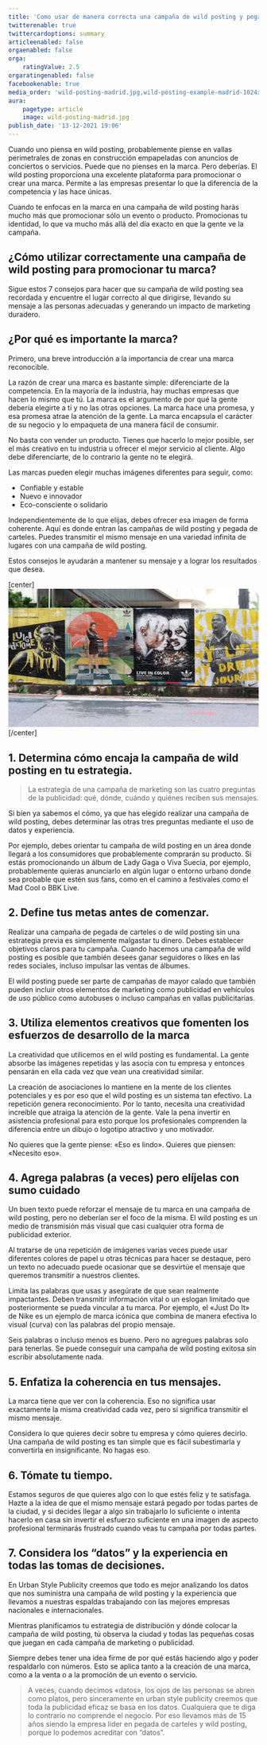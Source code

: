 ```yaml
---
title: 'Como usar de manera correcta una campaña de wild posting y pegada de carteles'
twitterenable: true
twittercardoptions: summary
articleenabled: false
orgaenabled: false
orga:
    ratingValue: 2.5
orgaratingenabled: false
facebookenable: true
media_order: 'wild-posting-madrid.jpg,wild-posting-example-madrid-1024x566.jpg'
aura:
    pagetype: article
    image: wild-posting-madrid.jpg
publish_date: '13-12-2021 19:06'
---
```


Cuando uno piensa en wild posting, probablemente piense en vallas perimetrales de zonas en construcción empapeladas con anuncios de conciertos o servicios. Puede que no pienses en la marca. Pero deberías. El wild posting proporciona una excelente plataforma para promocionar o crear una marca. Permite a las empresas presentar lo que la diferencia de la competencia y las hace únicas.

Cuando te enfocas en la marca en una campaña de wild posting harás mucho más que promocionar sólo un evento o producto. Promocionas tu identidad, lo que va mucho más allá del día exacto en que la gente ve la campaña.

## ¿Cómo utilizar correctamente una campaña de wild posting para promocionar tu marca?

Sigue estos 7 consejos para hacer que su campaña de wild posting sea recordada y encuentre el lugar correcto al que dirigirse, llevando su mensaje a las personas adecuadas y generando un impacto de marketing duradero.

## ¿Por qué es importante la marca?

Primero, una breve introducción a la importancia de crear una marca reconocible.

La razón de crear una marca es bastante simple: diferenciarte de la competencia. En la mayoría de la industria, hay muchas empresas que hacen lo mismo que tú. La marca es el argumento de por qué la gente debería elegirte a ti y no las otras opciones. La marca hace una promesa, y esa promesa atrae la atención de la gente. La marca encapsula el carácter de su negocio y lo empaqueta de una manera fácil de consumir.

No basta con vender un producto. Tienes que hacerlo lo mejor posible, ser el más creativo en tu industria u ofrecer el mejor servicio al cliente. Algo debe diferenciarte, de lo contrario la gente no te elegirá.

Las marcas pueden elegir muchas imágenes diferentes para seguir, como:

* Confiable y estable
* Nuevo e innovador
* Eco-consciente o solidario
 
Independientemente de lo que elijas, debes ofrecer esa imagen de forma coherente. Aquí es donde entran las campañas de wild posting y pegada de carteles. Puedes transmitir el mismo mensaje en una variedad infinita de lugares con una campaña de wild posting.

Estos consejos le ayudarán a mantener su mensaje y a lograr los resultados que desea.

[center]![wild-posting-example-madrid-1024x566](wild-posting-example-madrid-1024x566.jpg "wild-posting-example-madrid-1024x566")[/center]

## 1. Determina cómo encaja la campaña de wild posting en tu estrategia.
 
> La estrategia de una campaña de marketing son las cuatro preguntas de la publicidad: qué, dónde, cuándo y quiénes reciben sus mensajes.

Si bien ya sabemos el cómo, ya que has elegido realizar una campaña de wild posting, debes determinar las otras tres preguntas mediante el uso de datos y experiencia.

Por ejemplo, debes orientar tu campaña de wild posting en un área donde llegará a los consumidores que probablemente comprarán su producto. Si estás promocionando un álbum de Lady Gaga o Viva Suecia, por ejemplo, probablemente quieras anunciarlo en algún lugar o entorno urbano donde sea probable que estén sus fans, como en el camino a festivales como el Mad Cool o BBK Live.

## 2. Define tus metas antes de comenzar.

Realizar una campaña de pegada de carteles o de wild posting sin una estrategia previa es simplemente malgastar tu dinero. Debes establecer objetivos claros para tu campaña. Cuando hacemos una campaña de wild posting es posible que también desees ganar seguidores o likes en las redes sociales, incluso impulsar las ventas de álbumes.

El wild posting puede ser parte de campañas de mayor calado que también pueden incluir otros elementos de marketing como publicidad en vehículos de uso público como autobuses o incluso campañas en vallas publicitarias.

## 3. Utiliza elementos creativos que fomenten los esfuerzos de desarrollo de la marca

La creatividad que utilicemos en el wild posting es fundamental. La gente absorbe las imágenes repetidas y las asocia con tu empresa y entonces pensarán en ella cada vez que vean una creatividad similar.

La creación de asociaciones lo mantiene en la mente de los clientes potenciales y es por eso que el wild posting es un sistema tan efectivo. La repetición genera reconocimiento. Por lo tanto, necesita una creatividad increíble que atraiga la atención de la gente. Vale la pena invertir en asistencia profesional para esto porque los profesionales comprenden la diferencia entre un dibujo o logotipo atractivo y uno motivador.

No quieres que la gente piense: «Eso es lindo». Quieres que piensen: «Necesito eso».

## 4. Agrega palabras (a veces) pero elíjelas con sumo cuidado

Un buen texto puede reforzar el mensaje de tu marca en una campaña de wild posting, pero no deberían ser el foco de la misma. El wild posting es un medio de transmisión más visual que casi cualquier otra forma de publicidad exterior.

Al tratarse de una repetición de imágenes varias veces puede usar diferentes colores de papel u otras técnicas para hacer se destaque, pero un texto no adecuado puede ocasionar que se desvirtúe el mensaje que queremos transmitir a nuestros clientes.

Limita las palabras que usas y asegúrate de que sean realmente impactantes. Deben transmitir información vital o un eslogan limitado que posteriormente se pueda vincular a tu marca. Por ejemplo, el «Just Do It» de Nike es un ejemplo de marca icónica que combina de manera efectiva lo visual (curva) con las palabras del propio mensaje.

Seis palabras o incluso menos es bueno. Pero no agregues palabras solo para tenerlas. Se puede conseguir una campaña de wild posting exitosa sin escribir absolutamente nada.


## 5. Enfatiza la coherencia en tus mensajes.

La marca tiene que ver con la coherencia. Eso no significa usar exactamente la misma creatividad cada vez, pero sí significa transmitir el mismo mensaje.

Considera lo que quieres decir sobre tu empresa y cómo quieres decirlo. Una campaña de wild posting es tan simple que es fácil subestimarla y convertirla en insignificante. No hagas eso.

## 6. Tómate tu tiempo.
Estamos seguros de que quieres algo con lo que estés feliz y te satisfaga. Hazte a la idea de que el mismo mensaje estará pegado por todas partes de la ciudad, y si decides llegar a algo sin trabajarlo lo suficiente o intenta hacerlo en casa sin invertir el esfuerzo suficiente en una imagen de aspecto profesional terminarás frustrado cuando veas tu campaña por todas partes.

## 7. Considera los “datos” y la experiencia en todas las tomas de decisiones.

En Urban Style Publicity creemos que todo es mejor analizando los datos que nos suministra una campaña de wild posting y la experiencia que llevamos a nuestras espaldas trabajando con las mejores empresas nacionales e internacionales.

Mientras planificamos tu estrategia de distribución y dónde colocar la campaña de wild posting, tú observa la ciudad y todas las pequeñas cosas que juegan en cada campaña de marketing o publicidad.

Siempre debes tener una idea firme de por qué estás haciendo algo y poder respaldarlo con números. Esto se aplica tanto a la creación de una marca, como a la venta o a la promoción de un evento o servicio.

> A veces, cuando decimos «datos», los ojos de las personas se abren como platos, pero sinceramente en urban style publicity creemos que toda la publicidad eficaz se basa en los datos. Cualquiera que te diga lo contrario no comprende el negocio. Por eso llevamos más de 15 años siendo la empresa líder en pegada de carteles y wild posting, porque lo podemos acreditar con “datos”.

